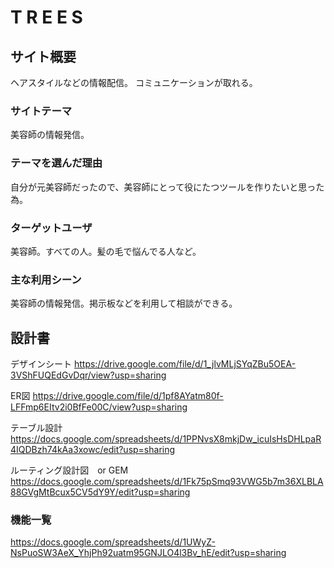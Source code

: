 # T R E E S

## サイト概要
ヘアスタイルなどの情報配信。
コミュニケーションが取れる。
### サイトテーマ
美容師の情報発信。

### テーマを選んだ理由
自分が元美容師だったので、美容師にとって役にたつツールを作りたいと思った為。

### ターゲットユーザ
美容師。すべての人。髪の毛で悩んでる人など。

### 主な利用シーン
美容師の情報発信。掲示板などを利用して相談ができる。



## 設計書
デザインシート
https://drive.google.com/file/d/1_jlvMLjSYqZBu5OEA-3VShFUQEdGvDqr/view?usp=sharing

ER図
https://drive.google.com/file/d/1pf8AYatm80f-LFFmp6EItv2i0BfFe00C/view?usp=sharing

テーブル設計
https://docs.google.com/spreadsheets/d/1PPNvsX8mkjDw_icuIsHsDHLpaR4IQDBzh74kAa3xowc/edit?usp=sharing

ルーティング設計図　or GEM
https://docs.google.com/spreadsheets/d/1Fk75pSmq93VWG5b7m36XLBLA88GVgMtBcux5CV5dY9Y/edit?usp=sharing

### 機能一覧
https://docs.google.com/spreadsheets/d/1UWyZ-NsPuoSW3AeX_YhjPh92uatm95GNJLO4l3Bv_hE/edit?usp=sharing

